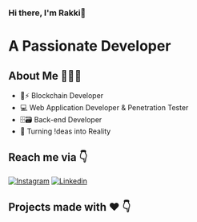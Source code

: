 ### Hi there, I'm Rakki👋


# A Passionate Developer 

## About Me 🤷🏻‍♂️

* 🔑⚡ Blockchain Developer
* 💻 Web Application Developer & Penetration Tester
* 🗄️🗃️ Back-end Developer
* 📝 Turning !deas into Reality

## 
## Reach me via 👇

[![Instagram](https://img.shields.io/badge/Instagram-gray.svg?style=for-the-badge&logo=instagram)](https://www.instagram.com/iamtaki_/)
[![Linkedin](https://img.shields.io/badge/LinkedIn-blue.svg?style=for-the-badge&logo=linkedin)](https://www.linkedin.com/in/iamrakki/)


## Projects made with ❤️ 👇
